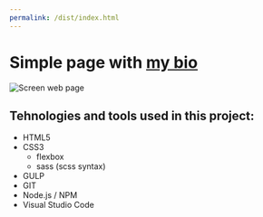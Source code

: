 ```yaml
---
permalink: /dist/index.html
---
```


# Simple page with [my bio](https://sokolx.github.io/dist/index.html)
![Screen web page](https://sokolx.github.io/src/assets/img/readme_file_example.png)


## Tehnologies and tools used in this project:
- HTML5
- CSS3 
    - flexbox 
    - sass (scss syntax)
- GULP
- GIT
- Node.js / NPM
- Visual Studio Code
